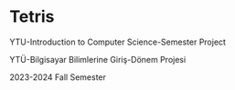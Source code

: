 # Tetris
YTU-Introduction to Computer Science-Semester Project

YTÜ-Bilgisayar Bilimlerine Giriş-Dönem Projesi

2023-2024 Fall Semester
